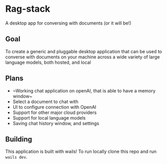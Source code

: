 # Rag-stack
A desktop app for conversing with documents (or it will be!)

## Goal
To create a generic and pluggable desktop application that can be used to converse with documents on your machine
across a wide variety of large language models, both hosted, and local


## Plans

- ~Working chat application on openAI, that is able to have a memory window~
- Select a document to chat with
- UI to configure connection with OpenAI
- Support for other major cloud providers
- Support for local language models
- Saving chat history window, and settings

## Building

This application is built with wails! To run locally clone this repo and run `wails dev`.
